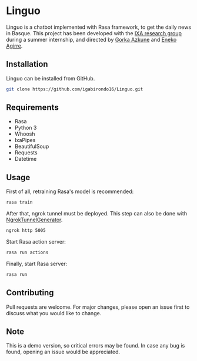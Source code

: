 # Linguo

Linguo is a chatbot implemented with Rasa framework, to get the daily news in Basque. This project has been developed with the [IXA research group](http://ixa.si.ehu.es/) during a summer internship, and directed by [Gorka Azkune](https://gazkune.github.io/) and [Eneko Agirre](https://eagirre.github.io/).

## Installation

Linguo can be installed from GitHub.

```bash
git clone https://github.com/igabirondo16/Linguo.git
```

## Requirements

- Rasa
- Python 3
- Whoosh
- IxaPipes
- BeautifulSoup
- Requests
- Datetime

## Usage

First of all, retraining Rasa's model is recommended:

```bash
rasa train
```
After that, ngrok tunnel must be deployed. This step can also be done with [NgrokTunnelGenerator](https://github.com/igabirondo16/NgrokTunnelGenerator).

```bash
ngrok http 5005
```
Start Rasa action server:
```bash
rasa run actions
```
Finally, start Rasa server:
```bash
rasa run
```

## Contributing
Pull requests are welcome. For major changes, please open an issue first to discuss what you would like to change.

## Note

This is a demo version, so critical errors may be found. In case any bug is found, opening an issue would be appreciated.
